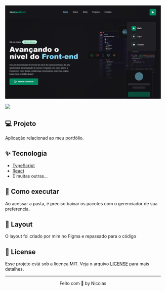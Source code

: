 <p align="center">
  <img alt="Screen" src="public/thumb.png" />
</p>

<img src=".github/web.png">

## 💻 Projeto

Aplicação relacionad ao meu portfólio.

## ✨ Tecnologia

- [TypeScript](https://www.typescriptlang.org/)
- [React](https://reactjs.org/)
- E muitas outras…

## 🚀 Como executar

Ao acessar a pasta, é preciso baixar os pacotes com o gerenciador de sua preferencia.

## 🔖 Layout

O layout foi criado por mim no Figma e repassado para o código

## 📝 License

Esse projeto está sob a licença MIT. Veja o arquivo [LICENSE](LICENSE) para mais detalhes.

---

<p align="center">
  Feito com 💜 by Nicolas
</p>
